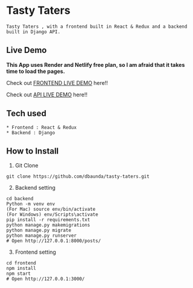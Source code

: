 # Tasty Taters 

```
Tasty Taters , with a frontend built in React & Redux and a backend built in Django API.
```

## Live Demo

**This App uses Render and Netlify free plan, so I am afraid that it takes time to load the pages.**

Check out [FRONTEND LIVE DEMO](https://tasty-taters-avionne.netlify.app/) here!!

Check out [API LIVE DEMO](https://backend-ihhh.onrender.com/) here!!

## Tech used

```
* Frontend : React & Redux
* Backend : Django
```

## How to Install

1. Git Clone

```
git clone https://github.com/dbaunda/tasty-taters.git
```

2. Backend setting

```
cd backend
Python -m venv env
(For Mac) source env/bin/activate
(For Windows) env/Scripts\activate
pip install -r requirements.txt
python manage.py makemigrations
python manage.py migrate
python manage.py runserver
# Open http://127.0.0.1:8000/posts/
```

3. Frontend setting

```
cd frontend
npm install
npm start
# Open http://127.0.0.1:3000/
```
